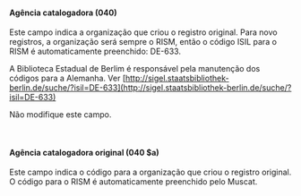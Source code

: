 #### Agência catalogadora (040)

Este campo indica a organização que criou o registro original. Para novo registros, a organização será sempre o RISM, então o código ISIL para o RISM é automaticamente preenchido: DE-633.

A Biblioteca Estadual de Berlim é responsável pela manutenção dos códigos para a Alemanha. Ver [http://sigel.staatsbibliothek-berlin.de/suche/?isil=DE-633](http://sigel.staatsbibliothek-berlin.de/suche/?isil=DE-633)

Não modifique este campo.

&nbsp;

#### Agência catalogadora original (040 $a)

Este campo indica o código para a organização que criou o registro original. O código para o RISM é automaticamente preenchido pelo Muscat.